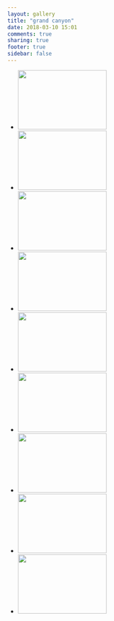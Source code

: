 ```yaml
---
layout: gallery
title: "grand canyon"
date: 2018-03-10 15:01
comments: true
sharing: true
footer: true
sidebar: false
---
```

<div id="wookmark"><ul id="tiles">
<li><a href="http://img.gtww.net/2017/10_Grand_Canyon/7831/grandcanyon-5_426ca69.jpg"><img data-title="" data-description="" src="http://img.gtww.net/2017/10_Grand_Canyon/7831/Resizes/grandcanyon-5_e35b.jpg" height="133" width="200"/></a></li>
<li><a href="http://img.gtww.net/2017/10_Grand_Canyon/7831/grandcanyon-4_8a5523c.jpg"><img data-title="" data-description="" src="http://img.gtww.net/2017/10_Grand_Canyon/7831/Resizes/grandcanyon-4_4369.jpg" height="133" width="200"/></a></li>
<li><a href="http://img.gtww.net/2017/10_Grand_Canyon/7831/grandcanyon-6_9a21ccc.jpg"><img data-title="" data-description="" src="http://img.gtww.net/2017/10_Grand_Canyon/7831/Resizes/grandcanyon-6_b922.jpg" height="133" width="200"/></a></li>
<li><a href="http://img.gtww.net/2017/10_Grand_Canyon/7831/grandcanyon-7_e750205.jpg"><img data-title="" data-description="" src="http://img.gtww.net/2017/10_Grand_Canyon/7831/Resizes/grandcanyon-7_bf3f.jpg" height="133" width="200"/></a></li>
<li><a href="http://img.gtww.net/2017/10_Grand_Canyon/7831/grandcanyon-3_b8eff83.jpg"><img data-title="" data-description="" src="http://img.gtww.net/2017/10_Grand_Canyon/7831/Resizes/grandcanyon-3_bc6f.jpg" height="133" width="200"/></a></li>
<li><a href="http://img.gtww.net/2017/10_Grand_Canyon/7831/grandcanyon-2_2eba36f.jpg"><img data-title="" data-description="" src="http://img.gtww.net/2017/10_Grand_Canyon/7831/Resizes/grandcanyon-2_fe9d.jpg" height="133" width="200"/></a></li>
<li><a href="http://img.gtww.net/2017/10_Grand_Canyon/7831/grandcanyon-1_dc65dd4.jpg"><img data-title="" data-description="" src="http://img.gtww.net/2017/10_Grand_Canyon/7831/Resizes/grandcanyon-1_c0c2.jpg" height="133" width="200"/></a></li>
<li><a href="http://img.gtww.net/2017/10_Grand_Canyon/7831/grandcanyon-9_ffc5487.jpg"><img data-title="" data-description="" src="http://img.gtww.net/2017/10_Grand_Canyon/7831/Resizes/grandcanyon-9_bf0f.jpg" height="133" width="200"/></a></li>
<li><a href="http://img.gtww.net/2017/10_Grand_Canyon/7831/grandcanyon-8_794d3c1.jpg"><img data-title="" data-description="" src="http://img.gtww.net/2017/10_Grand_Canyon/7831/Resizes/grandcanyon-8_bdee.jpg" height="133" width="200"/></a></li>

</ul></div>
